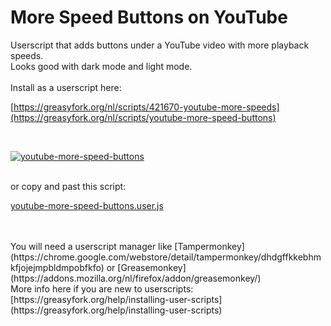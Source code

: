 # More Speed Buttons on YouTube
Userscript that adds buttons under a YouTube video with more playback speeds.</br>
Looks good with dark mode and light mode.</br>
</br>
Install as a userscript here: 

[https://greasyfork.org/nl/scripts/421670-youtube-more-speeds](https://greasyfork.org/nl/scripts/youtube-more-speed-buttons)

</br>

[![youtube-more-speed-buttons](https://github.com/user-attachments/assets/446fb8bb-52ae-4ea4-bd6d-5867d70bc612)](https://greasyfork.org/nl/scripts/421670-youtube-more-speeds)

</br>
or copy and past this script: 

[youtube-more-speed-buttons.user.js](https://github.com/orrstudio/youtube-more-speed-buttons/blob/main/youtube-more-speed-buttons.user.js)

</br>
</br>
You will need a userscript manager like [Tampermonkey](https://chrome.google.com/webstore/detail/tampermonkey/dhdgffkkebhmkfjojejmpbldmpobfkfo) or [Greasemonkey](https://addons.mozilla.org/nl/firefox/addon/greasemonkey/)
</br>
More info here if you are new to userscripts: [https://greasyfork.org/help/installing-user-scripts](https://greasyfork.org/help/installing-user-scripts)

</br>
